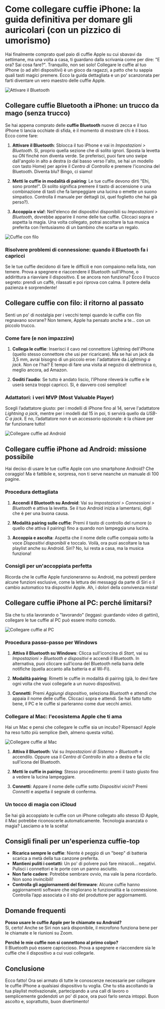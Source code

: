 # Come collegare cuffie iPhone: la guida definitiva per domare gli auricolari (con un pizzico di umorismo)

Hai finalmente comprato quel paio di cuffie Apple su cui sbavavi da settimane, ma una volta a casa, ti guardano dalla scrivania come per dire: "E ora? Sai cosa fare?". Tranquillo, non sei solo! Collegare le cuffie al tuo iPhone (o ad altri dispositivi) è un gioco da ragazzi, a patto che tu sappia quali tasti magici premere. Ecco la guida dettagliata e un po' scanzonata per farti diventare un vero maestro delle cuffie Apple.

![Attivare il Bluetooth](/guide-img/output/cae9f874.jpg)

## Collegare cuffie Bluetooth a iPhone: un trucco da mago (senza trucco)

Se hai appena comprato delle **cuffie Bluetooth** nuove di zecca e il tuo iPhone ti lancia occhiate di sfida, è il momento di mostrare chi è il boss. Ecco come fare:

1. **Attivare il Bluetooth**: Sblocca il tuo iPhone e vai in *Impostazioni > Bluetooth*. Sì, proprio quella sezione che di solito ignori. Sposta la levetta su *ON* finché non diventa verde. Se preferisci, puoi fare uno swipe dall'angolo in alto a destra (o dal basso verso l'alto, se hai un modello con tasto Home) per aprire il *Centro di Controllo* e premere l'iconcina del Bluetooth. Diventa blu? Bingo, ci siamo!

2. **Metti le cuffie in modalità di pairing**: Le tue cuffie devono dirti "Ehi, sono pronte!". Di solito significa premere il tasto di accensione o una combinazione di tasti che fa lampeggiare una lucina o emette un suono simpatico. Controlla il manuale per dettagli (sì, quel foglietto che hai già perso?).

3. **Accoppia e via!**: Nell'elenco dei dispositivi disponibili su *Impostazioni > Bluetooth*, dovrebbe apparire il nome delle tue cuffie. Cliccaci sopra e aspetta la magia. Una volta collegato, potrai ascoltare la tua musica preferita con l’entusiasmo di un bambino che scarta un regalo.

![Cuffie con filo](/guide-img/output/fc39ef25.jpg)

### Risolvere problemi di connessione: quando il Bluetooth fa i capricci

Se le tue cuffie decidono di fare le difficili e non compaiono nella lista, non temere. Prova a spegnere e riaccendere il Bluetooth sull’iPhone, o addirittura a riavviare il dispositivo. E se ancora non funziona? Ecco il trucco segreto: prendi un caffè, rilassati e poi riprova con calma. Il potere della pazienza è sorprendente!

## Collegare cuffie con filo: il ritorno al passato

Senti un po' di nostalgia per i vecchi tempi quando le cuffie con filo regnavano sovrane? Non temere, Apple ha pensato anche a te... con un piccolo trucco.

### Come fare (e non impazzire)

1. **Collega le cuffie**: Inserisci il cavo nel connettore Lightning dell'iPhone (quello stesso connettore che usi per ricaricare). Ma se hai un jack da 3,5 mm, avrai bisogno di un piccolo eroe: l'adattatore da *Lightning a jack*. Non ce l'hai? È tempo di fare una visita al negozio di elettronica o, meglio ancora, ad Amazon.

2. **Goditi l’audio**: Se tutto è andato liscio, l’iPhone rileverà le cuffie e le userà senza troppi capricci. Sì, è davvero così semplice!

### Adattatori: i veri MVP (Most Valuable Player)

Scegli l’adattatore giusto: per i modelli di iPhone fino al 14, serve l'adattatore *Lightning a jack*, mentre per i modelli dal 15 in poi, ti servirà quello da *USB-C a jack*. E no, l’adattatore non è un accessorio opzionale: è la chiave per far funzionare tutto!

![Collegare cuffie ad Android](/guide-img/output/7a2f0bf5.jpg)

## Collegare cuffie iPhone ad Android: missione possibile

Hai deciso di usare le tue cuffie Apple con uno smartphone Android? Che coraggio! Ma è fattibile e, sorpresa, non ti serve neanche un manuale di 100 pagine.

### Procedura dettagliata

1. **Accendi il Bluetooth su Android**: Vai su *Impostazioni > Connessioni > Bluetooth* e attiva la levetta. Se il tuo Android inizia a lamentarsi, digli che è per una buona causa.

2. **Modalità pairing sulle cuffie**: Premi il tasto di controllo del rumore (o quello che attiva il pairing) fino a quando non lampeggia una lucina.

3. **Accoppia e ascolta**: Aspetta che il nome delle cuffie compaia sotto la voce *Dispositivi disponibili* e toccalo. Voilà, ora puoi ascoltare la tua playlist anche su Android. Siri? No, lui resta a casa, ma la musica funziona!

### Consigli per un'accoppiata perfetta

Ricorda che le cuffie Apple funzioneranno su Android, ma potresti perdere alcune funzioni esclusive, come la lettura dei messaggi da parte di Siri o il cambio automatico tra dispositivi Apple. Ah, i dolori della convivenza mista!

## Collegare cuffie iPhone al PC: perché limitarsi?

Sia che tu stia lavorando o "lavorando" (leggasi: guardando video di gattini), collegare le tue cuffie al PC può essere molto comodo.

![Collegare cuffie al PC](/guide-img/output/80143120.jpg)

### Procedura passo-passo per Windows

1. **Attiva il Bluetooth su Windows**: Clicca sull'iconcina di *Start*, vai su *Impostazioni > Bluetooth e dispositivi* e accendi il Bluetooth. In alternativa, puoi cliccare sull’icona del Bluetooth nella barra delle notifiche (quella accanto alla batteria e al Wi-Fi).

2. **Modalità pairing**: Rimetti le cuffie in modalità di pairing (già, lo devi fare ogni volta che vuoi collegarle a un nuovo dispositivo).

3. **Connetti**: Premi *Aggiungi dispositivo*, seleziona *Bluetooth* e attendi che appaia il nome delle cuffie. Cliccaci sopra e attendi. Se hai fatto tutto bene, il PC e le cuffie si parleranno come due vecchi amici.

### Collegare al Mac: l'ecosistema Apple che ti ama

Hai un Mac e pensi che collegare le cuffie sia un incubo? Ripensaci! Apple ha reso tutto più semplice (beh, almeno questa volta).

![Collegare cuffie al Mac](/guide-img/output/854473df.jpg)

1. **Attiva il Bluetooth**: Vai su *Impostazioni di Sistema > Bluetooth* e accendilo. Oppure usa il *Centro di Controllo* in alto a destra e fai clic sull'icona del Bluetooth.

2. **Metti le cuffie in pairing**: Stesso procedimento: premi il tasto giusto fino a vedere la lucina lampeggiare.

3. **Connetti**: Appare il nome delle cuffie sotto *Dispositivi vicini*? Premi *Connetti* e aspetta il segnale di conferma.

### Un tocco di magia con iCloud

Se hai già accoppiato le cuffie con un iPhone collegato allo stesso ID Apple, il Mac potrebbe riconoscerle automaticamente. Tecnologia avanzata o magia? Lasciamo a te la scelta!

## Consigli finali per un'esperienza cuffie-top

- **Ricarica sempre le cuffie**: Niente è peggio di un "beep" di batteria scarica a metà della tua canzone preferita.
- **Mantieni puliti i contatti**: Un po' di polvere può fare miracoli... negativi. Pulisci i connettori e le porte con un panno asciutto.
- **Non farle cadere**: Potrebbe sembrare ovvio, ma vale la pena ricordarlo. Non sono invincibili!
- **Controlla gli aggiornamenti del firmware**: Alcune cuffie hanno aggiornamenti software che migliorano le funzionalità e la connessione. Controlla l’app associata o il sito del produttore per aggiornamenti.

## Domande frequenti

**Posso usare le cuffie Apple per le chiamate su Android?**  
Sì, certo! Anche se Siri non sarà disponibile, il microfono funziona bene per le chiamate e le riunioni su Zoom.

**Perché le mie cuffie non si connettono al primo colpo?**  
Il Bluetooth può essere capriccioso. Prova a spegnere e riaccendere sia le cuffie che il dispositivo a cui vuoi collegarle.

## Conclusione

Ecco fatto! Ora sei armato di tutte le conoscenze necessarie per collegare le cuffie iPhone a qualsiasi dispositivo tu voglia. Che tu stia ascoltando la tua playlist motivazionale, partecipando a una call di lavoro o semplicemente godendoti un po' di pace, ora puoi farlo senza intoppi. Buon ascolto e, soprattutto, buon divertimento!
